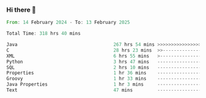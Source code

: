 ### Hi there 👋

<!--
**luoxuanzao/luoxuanzao** is a ✨ _special_ ✨ repository because its `README.md` (this file) appears on your GitHub profile.

Here are some ideas to get you started:

- 🔭 I’m currently working on ...
- 🌱 I’m currently learning ...
- 👯 I’m looking to collaborate on ...
- 🤔 I’m looking for help with ...
- 💬 Ask me about ...
- 📫 How to reach me: ...
- 😄 Pronouns: ...
- ⚡ Fun fact: ...
-->

<!--START_SECTION:waka-->

```rust
From: 14 February 2024 - To: 13 February 2025

Total Time: 318 hrs 40 mins

Java                                   267 hrs 54 mins >>>>>>>>>>>>>>>>>>>>>----   84.04 %
C                                      28 hrs 23 mins  >>-----------------------   08.91 %
XML                                    6 hrs 55 mins   >------------------------   02.17 %
Python                                 3 hrs 47 mins   -------------------------   01.19 %
SQL                                    2 hrs 10 mins   -------------------------   00.68 %
Properties                             1 hr 36 mins    -------------------------   00.50 %
Groovy                                 1 hr 33 mins    -------------------------   00.49 %
Java Properties                        1 hr 3 mins     -------------------------   00.33 %
Text                                   47 mins         -------------------------   00.25 %
```

<!--END_SECTION:waka-->